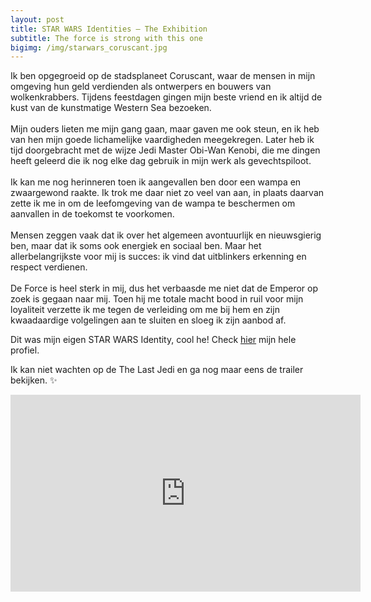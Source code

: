```yaml
---
layout: post
title: STAR WARS Identities – The Exhibition
subtitle: The force is strong with this one
bigimg: /img/starwars_coruscant.jpg
---
```


<div class="well">
Ik ben opgegroeid op de stadsplaneet Coruscant, waar de mensen in mijn omgeving hun geld verdienden als ontwerpers en bouwers van wolkenkrabbers. Tijdens feestdagen gingen mijn beste vriend en ik altijd de kust van de kunstmatige Western Sea bezoeken.
<br>
<br>
Mijn ouders lieten me mijn gang gaan, maar gaven me ook steun, en ik heb van hen mijn goede lichamelijke vaardigheden meegekregen. Later heb ik tijd doorgebracht met de wijze Jedi Master Obi-Wan Kenobi, die me dingen heeft geleerd die ik nog elke dag gebruik in mijn werk als gevechtspiloot.
<br>
<br>
Ik kan me nog herinneren toen ik aangevallen ben door een wampa en zwaargewond raakte. Ik trok me daar niet zo veel van aan, in plaats daarvan zette ik me in om de leefomgeving van de wampa te beschermen om aanvallen in de toekomst te voorkomen.
<br>
<br>
Mensen zeggen vaak dat ik over het algemeen avontuurlijk en nieuwsgierig ben, maar dat ik soms ook energiek en sociaal ben. Maar het allerbelangrijkste voor mij is succes: ik vind dat uitblinkers erkenning en respect verdienen.
<br>
<br>
De Force is heel sterk in mij, dus het verbaasde me niet dat de Emperor op zoek is gegaan naar mij. Toen hij me totale macht bood in ruil voor mijn loyaliteit verzette ik me tegen de verleiding om me bij hem en zijn kwaadaardige volgelingen aan te sluiten en sloeg ik zijn aanbod af.
</div>

Dit was mijn eigen STAR WARS Identity, cool he! Check [hier](http://sw-id.com/59fdf0b3c7e43) mijn hele profiel.

Ik kan niet wachten op de The Last Jedi en ga nog maar eens de trailer bekijken. :sparkles:

<iframe width="560" height="315" src="https://www.youtube.com/embed/Gn0WzX3OcAU" frameborder="0" allowfullscreen></iframe>
